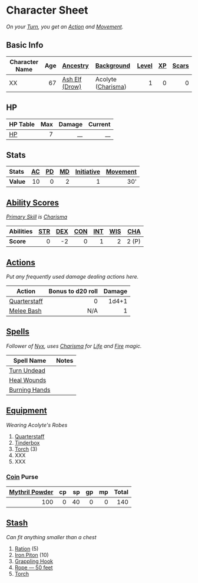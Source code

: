 # Character Sheet

*On your [Turn](../../Game%20Procedures/Core%20Procedures/Turn.md), you get an [Action](../../Game%20Procedures/Core%20Procedures/Action.md) and [Movement](../../Game%20Procedures/Combat/Movement.md).*

## Basic Info

| Character Name | Age | [Ancestry](../../Player%20Characters/Ancenstries/Ancestry.md)                                  | [Background](../../Player%20Characters/Backgrounds/Background.md)                  | [Level](../../Player%20Characters/Derived%20Statistics/Level.md) | [XP](../../Player%20Characters/Derived%20Statistics/Experience%20Points.md) | [Scars](../../Player%20Characters/Derived%20Statistics/Scars.md) |
| -------------- | --: | :--------------------------------------------------------------------------------------------- | :--------------------------------------------------------------------------------- | ---------------------------------------------------------------: | --------------------------------------------------------------------------: | ---------------------------------------------------------------: |
| XX             |  67 | [Ash Elf (Drow)](../../Player%20Characters/Ancenstries/The%20People%20of%20Mithrinia/Elves.md) | Acolyte ([Charisma](../../Player%20Characters/The%20Ability%20Scores/Charisma.md)) |                                                                1 |                                                                           0 |                                                                0 |

## HP
 
| **HP Table**                                                         | Max | Damage | Current |
| :------------------------------------------------------------------- | --: | -----: | ------: |
| [HP](../../Player%20Characters/Derived%20Statistics/Hit%20Points.md) |   7 |     __ |      __ |

## Stats

| Stats     | [AC](../../Player%20Characters/Derived%20Statistics/Armor%20Class.md) | [PD](../../Player%20Characters/Derived%20Statistics/Physical%20Defense.md) | [MD](../../Player%20Characters/Derived%20Statistics/Mental%20Defense.md) | [Initiative](../../Game%20Procedures/Combat/Initiative.md) | [Movement](../../Game%20Procedures/Combat/Movement.md) |
| :-------- | --------------------------------------------------------------------: | -------------------------------------------------------------------------: | -----------------------------------------------------------------------: | ---------------------------------------------------------: | -----------------------------------------------------: |
| **Value** |                                                                    10 |                                                                          0 |                                                                        2 |                                                          1 |                                                    30' |

## [Ability Scores](../../Player%20Characters/The%20Ability%20Scores/Ability%20Scores.md)

*[Primary Skill](../../Player%20Characters/Backgrounds/Primary%20Skill.md) is [Charisma](../../Player%20Characters/The%20Ability%20Scores/Charisma.md)*

| Abilities | [STR](../../Player%20Characters/The%20Ability%20Scores/Strength.md) | [DEX](../../Player%20Characters/The%20Ability%20Scores/Dexterity.md) | [CON](../../Player%20Characters/The%20Ability%20Scores/Constitution.md) | [INT](../../Player%20Characters/The%20Ability%20Scores/Intelligence.md) | [WIS](../../Player%20Characters/The%20Ability%20Scores/Wisdom.md)<br> | [CHA](../../Player%20Characters/The%20Ability%20Scores/Charisma.md)<br> |
| :-------- | ------------------------------------------------------------------: | -------------------------------------------------------------------: | ----------------------------------------------------------------------: | ----------------------------------------------------------------------: | --------------------------------------------------------------------: | ----------------------------------------------------------------------: |
| **Score** |                                                                   0 |                                                                   -2 |                                                                       0 |                                                                       1 |                                                                     2 |                                                                   2 (P) |

## [Actions](../../Game%20Procedures/Core%20Procedures/Action.md)

*Put any frequently used damage dealing actions here.*

| Action                                                                                      | Bonus to d20 roll | Damage |
| ------------------------------------------------------------------------------------------- | ----------------: | -----: |
| [Quarterstaff](../../Items%20and%20Gear/Weapons/Melee%20Weapons/Small%20Simple%20Weapon.md) |                 0 |  1d4+1 |
| [Melee Bash](../../Game%20Procedures/Combat/Melee%20Attack.md#Melee%20Bash)                 |               N/A |      1 |

## [Spells](../../Magic/Spells.md)

*Follower of [Nyx](../Mithrinian%20Pantheons/Mithrinian%20Deities/Nyx.md), uses [Charisma](../../Player%20Characters/The%20Ability%20Scores/Charisma.md) for [Life](../../Magic/Spells/Spell%20Domains/Life.md) and [Fire](../../Magic/Spells/Spell%20Domains/Fire.md) magic.*

| Spell Name                                                                           | Notes |
| ------------------------------------------------------------------------------------ | ----- |
| [Turn Undead](../../Magic/Spells/Spells%20by%20Level/Level%201/Turn%20Undead.md)     |       |
| [Heal Wounds](../../Magic/Spells/Spells%20by%20Level/Level%201/Heal%20Wounds.md)     |       |
| [Burning Hands](../../Magic/Spells/Spells%20by%20Level/Level%201/Burning%20Hands.md) |       |

## [Equipment](../../Player%20Characters/Derived%20Statistics/Equipment.md)

*Wearing Acolyte's Robes*
1. [Quarterstaff](../../Items%20and%20Gear/Weapons/Melee%20Weapons/Small%20Simple%20Weapon.md)
2. [Tinderbox](../../Items%20and%20Gear/Gear/10%20Coins/Tinderbox.md)
3. [Torch](../../Items%20and%20Gear/Gear/1%20Coin/Torch.md) (3)
4. XXX
5. XXX

### [Coin](../Economy/Coins.md) Purse

| [Mythril Powder](../../Magic/Spellcasting/Mythril.md) |  cp |  sp |  gp |  mp | Total |
| ----------------------------------------------------------: | --: | --: | --: | --: | ----: |
|                                                         100 |   0 |  40 |   0 |   0 |   140 |

## [Stash](../../Player%20Characters/Derived%20Statistics/Stash.md)

*Can fit anything smaller than a chest*

1. [Ration](../../Items%20and%20Gear/Gear/1%20Coin/Ration.md) (5)
2. [Iron Piton](../../Items%20and%20Gear/Gear/10%20Coins/Iron%20Piton.md) (10)
3. [Grappling Hook](../../Items%20and%20Gear/Gear/25%20Coins/Grappling%20Hook.md)
4. [Rope — 50 feet](../../Items%20and%20Gear/Gear/50%20Coins/Rope%20—%2050%20feet.md)
5. [Torch](../../Items%20and%20Gear/Gear/1%20Coin/Torch.md)
